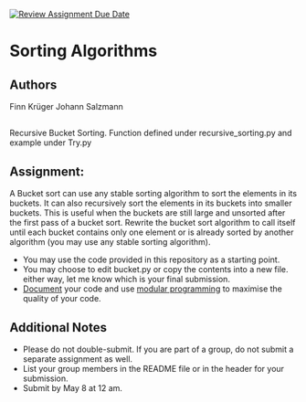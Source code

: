 [![Review Assignment Due Date](https://classroom.github.com/assets/deadline-readme-button-24ddc0f5d75046c5622901739e7c5dd533143b0c8e959d652212380cedb1ea36.svg)](https://classroom.github.com/a/Trv1ybv1)
# Sorting Algorithms

## Authors

Finn Krüger
Johann Salzmann

##
Recursive Bucket Sorting. Function defined under recursive_sorting.py and example under Try.py

## Assignment:

A Bucket sort can use any stable sorting algorithm to sort the elements in its buckets.
It can also recursively sort the elements in its buckets into smaller buckets. This is useful when the buckets are still large and unsorted after the first pass of a bucket sort.
Rewrite the bucket sort algorithm to call itself until each bucket contains only one element or is already sorted by another algorithm (you may use any stable sorting algorithm).

* You may use the code provided in this repository as a starting point.
* You may choose to edit bucket.py or copy the contents into a new file. either way, let me know which is your final submission.
* [Document](https://realpython.com/documenting-python-code/) your code and use [modular programming](https://realpython.com/python-modules-packages/#executing-a-module-as-a-script) to maximise the quality of your code.


## Additional Notes

* Please do not double-submit. If you are part of a group, do not submit a separate assignment as well.
* List your group members in the README file or in the header for your submission.
* Submit by May 8 at 12 am.
